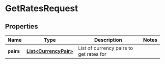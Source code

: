 

# GetRatesRequest


## Properties

Name | Type | Description | Notes
------------ | ------------- | ------------- | -------------
**pairs** | [**List&lt;CurrencyPair&gt;**](CurrencyPair.md) | List of currency pairs to get rates for | 



